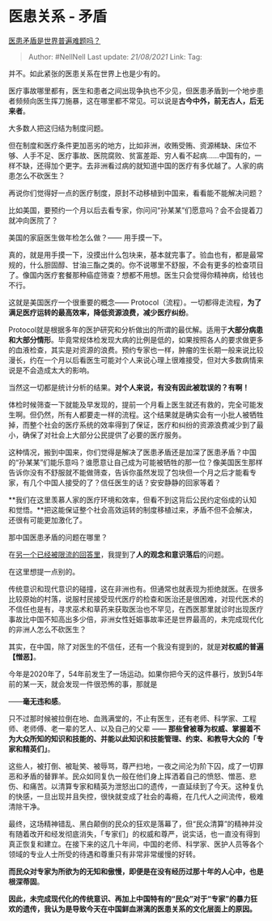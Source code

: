 # 医患关系 - 矛盾
[医患矛盾是世界普遍难题吗？](https://www.zhihu.com/question/363449755/answer/955696870)

> Author: #NellNell 
> Last update: *21/08/2021* 
> Link:
> Tag: 

并不。如此紧张的医患关系在世界上也是少有的。

医疗事故哪里都有，医生和患者之间出现争执也不少见，但医患矛盾到一个地步患者频频向医生挥刀施暴，这在哪里都不常见。可以说是**古今中外，前无古人，后无来者**。

大多数人把这归结为制度问题。

但在制度和医疗条件更加恶劣的地方，比如非洲，收贿受贿、资源稀缺、床位不够、人手不足、医疗事故、医院腐败、贫富差距、穷人看不起病……中国有的，一样不缺，还得加个更字。去非洲看过病的就知道中国的医疗有多优越了。人家的病患怎么不砍医生？

再说你们觉得好一点的医疗制度，原封不动移植到中国来，看看能不能解决问题？

比如美国，要预约一个月以后去看专家，你问问“孙某某”们愿意吗？会不会提着刀就冲向医院了？

美国的家庭医生做年检怎么做？—— 用手摸一下。

真的，就是用手摸一下，没摸出什么包块来，基本就完事了。验血也有，都是最常规的，什么胆固醇、甘油三酯之类的。你不说哪里不舒服，不会有更多的检查项目了。像国内医疗套餐那种癌症筛查？想都不用想。医生只会觉得你精神病，给钱也不行。

这就是美国医疗一个很重要的概念—— Protocol（流程）。一切都得走流程，**为了满足医疗运转的最高效率，降低资源浪费，减少医疗纠纷**。

Protocol就是根据多年的医护研究和分析做出的所谓的最优解。适用于**大部分病患和大部分情形**。毕竟常规体检发现大病的比例是低的，如果按照各人的要求做更多的血液检查，其实是对资源的浪费。预约专家也一样，肿瘤的生长期一般来说比较漫长，约在一个月以后看医生可能对个人来说心理上很难接受，但对大多数病情来说是不会造成太大的影响。

当然这一切都是统计分析的结果。**对个人来说，有没有因此被耽误的？有啊！**

体检时候筛查一下就能及早发现的，提前一个月看上医生就还有救的，完全可能发生啊。但仍然，所有人都要走一样的流程。这个结果就是确实会有一小批人被牺牲掉，而整个社会的医疗系统的效率得到了保证，医疗和纠纷的资源浪费减少到了最小，确保了对社会上大部分公民提供了必要的医疗服务。

这种情况，搬到中国来，你们觉得是解决了医患矛盾还是加深了医患矛盾？中国的“孙某某”们能乐意吗？谁愿意让自己成为可能被牺牲的那一位？像美国医生那样告诉你没有不舒服就不能做筛查，告诉你虽然发现了包块但一个月之后才能看专家，有几个中国人接受的了？信任医生的话？安安静静的回家等着？

**我们在这里羡慕人家的医疗环境和效率，但看不到这背后公民约定俗成的认知和觉悟。**把这能保证整个社会高效运转的制度移植过来，矛盾不但不会解决，还很有可能更加激化了。

那中国医患矛盾的问题在哪里？

在[另一个已经被限流的回答里](https://www.zhihu.com/question/363236770/answer/953645561)，我提到了**人的观念和意识落后**的问题。

在这里想提一点别的。

传统意识和现代意识的碰撞，这在非洲也有。但通常也就表现为拒绝就医。在很多比较原始的村落，说服村民接受现代医疗的检查和医治还是很困难，对现代医术的不信任也是有，寻求巫术和草药来获取医治也不罕见，在西医那里就诊时出现医疗事故比中国不知高出多少倍，非洲女性妊娠事故率还是世界最高的，未完成现代化的非洲人怎么不砍医生？

其实，在中国，除了对医生的不信任，还有一个我没有提到的，就是**对权威的普遍【憎恶】**。

今年是2020年了，54年前发生了一场运动。如果你把今天的这件暴行，放到54年前的某一天，就会发现一件很恐怖的事，那就是

——**毫无违和感**。

只不过那时候被拉倒在地、血溅满堂的，不止有医生，还有老师、科学家、工程师、老师傅、老一辈的艺人、以及自己的父辈 —— **那些曾被尊为权威、掌握着不为大众所知的知识和技能的、并能以此知识和技能管理、约束、和教导大众的「专家和精英们」**。

这些人，被打倒、被耻笑、被辱骂，尊严扫地，一夜之间沦为阶下囚，成了一切罪恶和矛盾的替罪羊。民众如同复仇一般在他们身上挥洒着自己的愤怒、憎恶、悲伤、和痛苦。以清算专家和精英为泄怒出口的遗传，一直延续到了今天。这种复仇的快感，一旦出现并且失控，很快就变成了社会的毒瘾，在几代人之间流传，极难清除干净。

最终，这场精神错乱、黑白颠倒的民众的狂欢是落幕了，但“民众清算”的精神并没有随着改开和经发彻底消失，「专家们」的权威和尊严，说实话，也一直没有得到真正恢复和建立。在接下来的这几十年间，中国的老师、科学家、医护人员等各个领域的专业人士所受的待遇和尊重只有非常非常缓慢的好转。

**而民众对专家为所欲为的无知和傲慢，即便是在没有经历过那十年的人心中，也是根深蒂固**。

**因此，未完成现代化的传统意识、再加上中国特有的“民众”对于“专家”的暴力狂欢的遗传，我认为是导致今天在中国鲜血淋漓的医患关系的文化层面上的原因。**